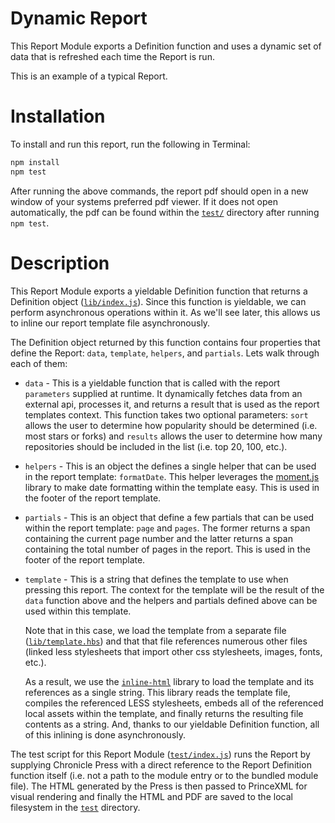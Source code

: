 # Dynamic Report

This Report Module exports a Definition function and uses a dynamic set of data that is refreshed each time the Report is run.

This is an example of a typical Report.

# Installation

To install and run this report, run the following in Terminal:

```sh
npm install
npm test
```

After running the above commands, the report pdf should open in a new window of your systems preferred pdf viewer. If it does not open automatically, the pdf can be found within the [`test/`](test/) directory after running `npm test`.

# Description

This Report Module exports a yieldable Definition function that returns a Definition object ([`lib/index.js`](lib/index.js)). Since this function is yieldable, we can perform asynchronous operations within it. As we'll see later, this allows us to inline our report template file asynchronously.

The Definition object returned by this function contains four properties that define the Report: `data`, `template`, `helpers`, and `partials`. Lets walk through each of them:

- `data` - This is a yieldable function that is called with the report `parameters` supplied at runtime. It dynamically fetches data from an external api, processes it, and returns a result that is used as the report templates context. This function takes two optional parameters: `sort` allows the user to determine how popularity should be determined (i.e. most stars or forks) and `results` allows the user to determine how many repositories should be included in the list (i.e. top 20, 100, etc.).

- `helpers` - This is an object the defines a single helper that can be used in the report template: `formatDate`. This helper leverages the [moment.js](http://momentjs.com/) library to make date formatting within the template easy. This is used in the footer of the report template.

- `partials` - This is an object that define a few partials that can be used within the report template: `page` and `pages`. The former returns a span containing the current page number and the latter returns a span containing the total number of pages in the report. This is used in the footer of the report template.

- `template` -
  This is a string that defines the template to use when pressing this report. The context for the template will be the result of the `data` function above and the helpers and partials defined above can be used within this template.

  Note that in this case, we load the template from a separate file ([`lib/template.hbs`](lib/template.hbs)) and that that file references numerous other files (linked less stylesheets that import other css stylesheets, images, fonts, etc.).

  As a result, we use the [`inline-html`](https://github.com/panosoft/inline-html) library to load the template and its references as a single string. This library reads the template file, compiles the referenced LESS stylesheets, embeds all of the referenced local assets within the template, and finally returns the resulting file contents as a string. And, thanks to our yieldable Definition function, all of this inlining is done asynchronously.

The test script for this Report Module ([`test/index.js`](test/index.js)) runs the Report by supplying Chronicle Press with a direct reference to the Report Definition function itself (i.e. not a path to the module entry or to the bundled module file). The HTML generated by the Press is then passed to PrinceXML for visual rendering and finally the HTML and PDF are saved to the local filesystem in the [`test`](test/) directory.
